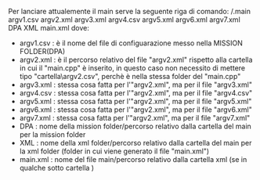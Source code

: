 Per lanciare attualemente il main serve la seguente riga di comando:
/.main argv1.csv argv2.xml argv3.xml argv4.csv argv5.xml argv6.xml argv7.xml DPA XML main.xml
dove: 
- argv1.csv : è il nome del file di configuarazione messo nella MISSION FOLDER(DPA)
- argv2.xml : è il percorso relativo del file "argv2.xml" rispetto alla cartella in cui il "main.cpp" è inserito, in questo caso non necessito di mettere tipo "cartella\\argv2.csv", perchè è nella stessa folder del "main.cpp" 
- argv3.xml : stessa cosa fatta per l'"argv2.xml", ma per il file "argv3.xml"
- argv4.csv : stessa cosa fatta per l'"argv2.xml", ma per il file "argv4.csv"
- argv5.xml : stessa cosa fatta per l'"argv2.xml", ma per il file "argv5.xml"
- argv6.xml : stessa cosa fatta per l'"argv2.xml", ma per il file "argv6.xml"
- argv7.xml : stessa cosa fatta per l'"argv2.xml", ma per il file "argv7.xml" 
- DPA : nome della mission folder/percorso relativo dalla cartella del main per la mission folder
- XML : nome della xml folder/percorso relativo dalla cartella del main per la xml folder (folder in cui viene generato il file "main.xml")
- main.xml : nome del file main/percorso relativo dalla cartella xml (se in qualche sotto cartella ) 
